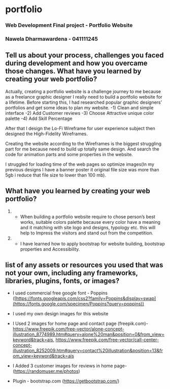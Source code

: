 # portfolio
### Web Development Final project - Portfolio Website
### Nawela Dharmawardena - 041111245

## Tell us about your process, challenges you faced during development and how you overcame those changes. What have you learned by creating your web portfolio?
Actually, creating a portfolio website is a challenge journey to me because as a freelance graphic designer I really need to build a portfolio website for a lifetime. Before starting this, I had researched popular graphic designers’ portfolios and get some ideas to plan my website. 
-1)	Clean and simple interface
-2)	Add Customer reviews
-3)	Choose Attractive unique color palette
-4)	Add Skill Percentage

After that I design the Lo-Fi Wireframe for user experience subject then designed the High-Fidelity Wireframes.

Creating the website according to the  Wireframes is the biggest struggling part for me because need to build up totally same design. And search the code for animation parts and some properties in the website.

I struggled for loading time of the web pages so optimize images(In my previous designs I have a banner poster it original file size was more than  5gb  i reduce that file size to lower than 100 mb). 

## What have you learned by creating your web portfolio?

1. -	When building a portfolio website require to chose person’s best works, suitable colors palette because every color have a meaning and it matching with site logo and designs, typology etc. this will help to Impress the visitors and stand out from the competition.
2. -	I have learned how to apply bootstrap for website building, bootstrap properties and Accessibility.

 ## list of any assets or resources you used that was not your own, including any frameworks, libraries, plugins, fonts, or images?

   - I used commercial free google font - Poppins ([https://fonts.googleapis.com/css2?family=Poppins&display=swap](https://fonts.google.com/specimen/Poppins?query=poppins))
   - I used my own design images for this website
   - I Used 2 images for home page and contact page (freepik.com)- https://www.freepik.com/free-vector/alone-concept-illustration_8774989.htm#query=alone%20man&position=0&from_view=keyword&track=ais, https://www.freepik.com/free-vector/call-center-concept-illustration_8252009.htm#query=contact%20illustration&position=13&from_view=keyword&track=ais
   - I Added 3 customer images for reviews in home page- (https://randomuser.me/photos)
     
   - Plugin - bootstrap.com (https://getbootstrap.com/)

     

